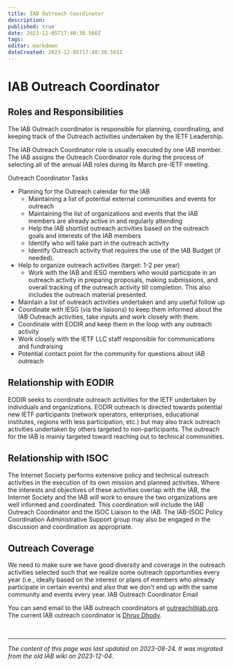 ```yaml
---
title: IAB Outreach Coordinator
description: 
published: true
date: 2023-12-05T17:40:30.566Z
tags: 
editor: markdown
dateCreated: 2023-12-05T17:40:30.565Z
---
```


# IAB Outreach Coordinator
## Roles and Responsibilities
The IAB Outreach coordinator is responsible for planning, coordinating, and keeping track of the Outreach activities undertaken by the IETF Leadership.

The IAB Outreach Coordinator role is usually executed by one IAB member. The IAB assigns the Outreach Coordinator role during the process of selecting all of the annual IAB roles during its March pre-IETF meeting.

Outreach Coordinator Tasks

- Planning for the Outreach calendar for the IAB
  - Maintaining a list of potential external communities and events for outreach
  - Maintaining the list of organizations and events that the IAB members are already active in and regularly attending
  - Help the IAB shortlist outreach activities based on the outreach goals and interests of the IAB members
  - Identify who will take part in the outreach activity
  - Identify Outreach activity that requires the use of the IAB Budget (if needed).
- Help to organize outreach activities (target: 1-2 per year)
  - Work with the IAB and IESG members who would participate in an outreach activity in preparing proposals, making submissions, and overall tracking of the outreach activity till completion. This also includes the outreach material presented.
- Maintain a list of outreach activities undertaken and any useful follow up
- Coordinate with IESG (via the liaisons) to keep them informed about the IAB Outreach activities, take inputs and work closely with them.
- Coordinate with EODIR and keep them in the loop with any outreach activity
- Work closely with the IETF LLC staff responsible for communications and fundraising
- Potential contact point for the community for questions about IAB outreach

## Relationship with EODIR
EODIR seeks to coordinate outreach activities for the IETF undertaken by individuals and organizations. EODIR outreach is directed towards potential new IETF participants (network operators, enterprises, educational institutes, regions with less participation, etc.) but may also track outreach activities undertaken by others targeted to non-participants. The outreach for the IAB is mainly targeted toward reaching out to technical communities.

## Relationship with ISOC
The Internet Society performs extensive policy and technical outreach activities in the execution of its own mission and planned activities. Where the interests and objectives of these activities overlap with the IAB, the Internet Society and the IAB will work to ensure the two organizations are well informed and coordinated. This coordination will include the IAB Outreach Coordinator and the ISOC Liaison to the IAB. The IAB-ISOC Policy Coordination Administrative Support group may also be engaged in the discussion and coordination as appropriate.

## Outreach Coverage
We need to make sure we have good diversity and coverage in the outreach activities selected such that we realize some outreach opportunities every year (i.e., ideally based on the interest or plans of members who already participate in certain events) and also that we don't end up with the same community and events every year. IAB Outreach Coordinator Email

You can send email to the IAB outreach coordinators at outreach@iab.org. The current IAB outreach coordinator is [Dhruv Dhody](https://datatracker.ietf.org/person/dhruv.ietf@gmail.com).

&nbsp;
&nbsp;
&nbsp;

---

*The content of this page was last updated on 2023-08-24. It was migrated from the old IAB wiki on 2023-12-04.*
